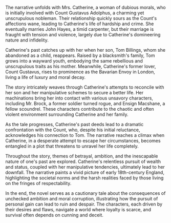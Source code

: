 The narrative unfolds with Mrs. Catherine, a woman of dubious morals, who is initially involved with Count Gustavus Adolphus, a charming yet unscrupulous nobleman. Their relationship quickly sours as the Count's affections wane, leading to Catherine's life of hardship and crime. She eventually marries John Hayes, a timid carpenter, but their marriage is fraught with tension and violence, largely due to Catherine's domineering nature and infidelity.

Catherine's past catches up with her when her son, Tom Billings, whom she abandoned as a child, reappears. Raised by a blacksmith's family, Tom grows into a wayward youth, embodying the same rebellious and unscrupulous traits as his mother. Meanwhile, Catherine's former lover, Count Gustavus, rises to prominence as the Bavarian Envoy in London, living a life of luxury and moral decay.

The story intricately weaves through Catherine's attempts to reconcile with her son and her manipulative schemes to secure a better life. Her machinations bring her into contact with various unsavory characters, including Mr. Brock, a former soldier turned rogue, and Ensign Macshane, a fellow scoundrel. These characters contribute to the chaotic and often violent environment surrounding Catherine and her family.

As the tale progresses, Catherine's past deeds lead to a dramatic confrontation with the Count, who, despite his initial reluctance, acknowledges his connection to Tom. The narrative reaches a climax when Catherine, in a desperate attempt to escape her circumstances, becomes entangled in a plot that threatens to unravel her life completely.

Throughout the story, themes of betrayal, ambition, and the inescapable nature of one's past are explored. Catherine's relentless pursuit of wealth and status, coupled with her manipulative tendencies, ultimately lead to her downfall. The narrative paints a vivid picture of early 18th-century England, highlighting the societal norms and the harsh realities faced by those living on the fringes of respectability.

In the end, the novel serves as a cautionary tale about the consequences of unchecked ambition and moral corruption, illustrating how the pursuit of personal gain can lead to ruin and despair. The characters, each driven by their desires and flaws, navigate a world where loyalty is scarce, and survival often depends on cunning and deceit.